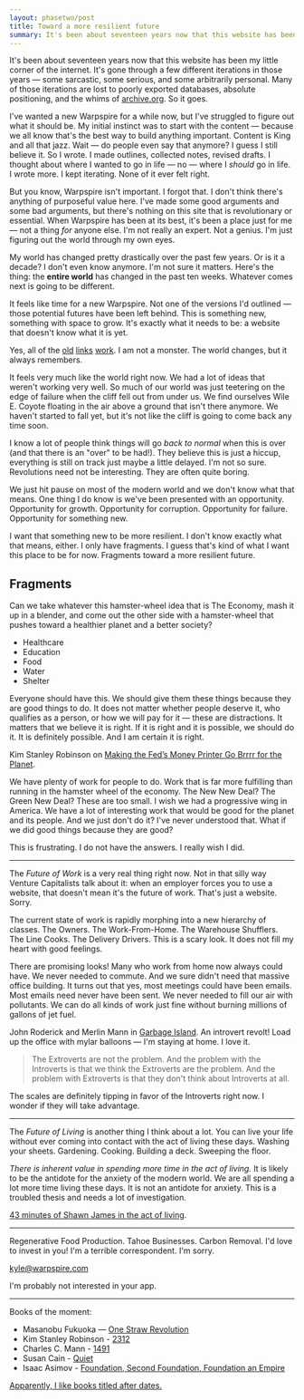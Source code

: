 ```yaml
---
layout: phasetwo/post
title: Toward a more resilient future
summary: It's been about seventeen years now that this website has been my little corner of the internet. It's gone through a few different iterations in those years — some sarcastic, some serious, and some arbitrarily personal. Many of those iterations are lost to poorly exported databases, absolute positioning, and the whims of archive.org. So it goes.
---
```


It's been about seventeen years now that this website has been my little corner of the internet. It's gone through a few different iterations in those years — some sarcastic, some serious, and some arbitrarily personal. Many of those iterations are lost to poorly exported databases, absolute positioning, and the whims of [archive.org](https://archive.org). So it goes.

I've wanted a new Warpspire for a while now, but I've struggled to figure out what it should be. My initial instinct was to start with the content — because we all know that's the best way to build anything important. Content is King and all that jazz. Wait — do people even say that anymore? I guess I still believe it. So I wrote. I made outlines, collected notes, revised drafts. I thought about where I wanted to go in life — no — where I _should_ go in life. I wrote more. I kept iterating. None of it ever felt right.

But you know, Warpspire isn't important. I forgot that. I don't think there's anything of purposeful value here. I've made some good arguments and some bad arguments, but there's nothing on this site that is revolutionary or essential. When Warpspire has been at its best, it's been a place just for me — not a thing _for_ anyone else. I'm not really an expert. Not a genius. I'm just figuring out the world through my own eyes.

My world has changed pretty drastically over the past few years. Or is it a decade? I don't even know anymore. I'm not sure it matters. Here's the thing: the **entire world** has changed in the past ten weeks. Whatever comes next is going to be different.

It feels like time for a new Warpspire. Not one of the versions I'd outlined — those potential futures have been left behind. This is something new, something with space to grow. It's exactly what it needs to be: a website that doesn't know what it is yet.

Yes, all of the [old](/proxima) [links](/posts/product) [work](/posts/next). I am not a monster. The world changes, but it always remembers.

It feels very much like the world right now. We had a lot of ideas that weren't working very well. So much of our world was just teetering on the edge of failure when the cliff fell out from under us. We find ourselves Wile E. Coyote floating in the air above a ground that isn't there anymore. We haven't started to fall yet, but it's not like the cliff is going to come back any time soon.

I know a lot of people think things will go _back to normal_ when this is over (and that there is an "over" to be had!). They believe this is just a hiccup, everything is still on track just maybe a little delayed. I'm not so sure. Revolutions need not be interesting. They are often quite boring.

We just hit pause on most of the modern world and we don't know what that means. One thing I do know is we've been presented with an opportunity. Opportunity for growth. Opportunity for corruption. Opportunity for failure. Opportunity for something new.

I want that something new to be more resilient. I don't know exactly what that means, either. I only have fragments. I guess that's kind of what I want this place to be for now. Fragments toward a more resilient future.

## Fragments

Can we take whatever this hamster-wheel idea that is The Economy, mash it up in a blender, and come out the other side with a hamster-wheel that pushes toward a healthier planet and a better society?

- Healthcare
- Education
- Food
- Water
- Shelter

Everyone should have this. We should give them these things because they are good things to do. It does not matter whether people deserve it, who qualifies as a person, or how we will pay for it — these are distractions. It matters that we believe it is right. If it is right and it is possible, we should do it. It is definitely possible. And I am certain it is right.

Kim Stanley Robinson on [Making the Fed’s Money Printer Go Brrrr for the Planet](https://www.bloomberg.com/news/features/2020-04-22/kim-stanley-robinson-let-the-fed-print-money-for-the-planet).

We have plenty of work for people to do. Work that is far more fulfilling than running in the hamster wheel of the economy. The New New Deal? The Green New Deal? These are too small. I wish we had a progressive wing in America. We have a lot of interesting work that would be good for the planet and its people. And we just don't do it? I've never understood that. What if we did good things because they are good?

This is frustrating. I do not have the answers. I really wish I did.

---

The _Future of Work_ is a very real thing right now. Not in that silly way Venture Capitalists talk about it: when an employer forces you to use a website, that doesn't mean it's the future of work. That's just a website. Sorry.

The current state of work is rapidly morphing into a new hierarchy of classes. The Owners. The Work-From-Home. The Warehouse Shufflers. The Line Cooks. The Delivery Drivers. This is a scary look. It does not fill my heart with good feelings.

There are promising looks! Many who work from home now always could have. We never needed to commute. And we sure didn't need that massive office building. It turns out that yes, most meetings could have been emails. Most emails need never have been sent. We never needed to fill our air with pollutants. We can do all kinds of work just fine without burning millions of gallons of jet fuel.

John Roderick and Merlin Mann in [Garbage Island](http://www.merlinmann.com/roderick/ep-379-garbage-island.html). An introvert revolt! Load up the office with mylar balloons — I'm staying at home. I love it.

> The Extroverts are not the problem. And the problem with the Introverts is that we think the Extroverts are the problem. And the problem with Extroverts is that they don't think about Introverts at all.

The scales are definitely tipping in favor of the Introverts right now. I wonder if they will take advantage.

---

The _Future of Living_ is another thing I think about a lot. You can live your life without ever coming into contact with the act of living these days. Washing your sheets. Gardening. Cooking. Building a deck. Sweeping the floor.

_There is inherent value in spending more time in the act of living._ It is likely to be the antidote for the anxiety of the modern world. We are all spending a lot more time living these days. It is not an antidote for anxiety. This is a troubled thesis and needs a lot of investigation.

[43 minutes of Shawn James in the act of living](https://www.youtube.com/watch?v=zMD6m_ySVBg).

---

Regenerative Food Production. Tahoe Businesses. Carbon Removal. I'd love to invest in you! I'm a terrible correspondent. I'm sorry.

<kyle@warpspire.com>

I'm probably not interested in your app.

---

Books of the moment:

- Masanobu Fukuoka — <u>One Straw Revolution</u>
- Kim Stanley Robinson - <u>2312</u>
- Charles C. Mann - <u>1491</u>
- Susan Cain - <u>Quiet</u>
- Isaac Asimov - <u>Foundation, <u>Second Foundation</u>, <u>Foundation an Empire</u>

Apparently, I like books titled after dates.
